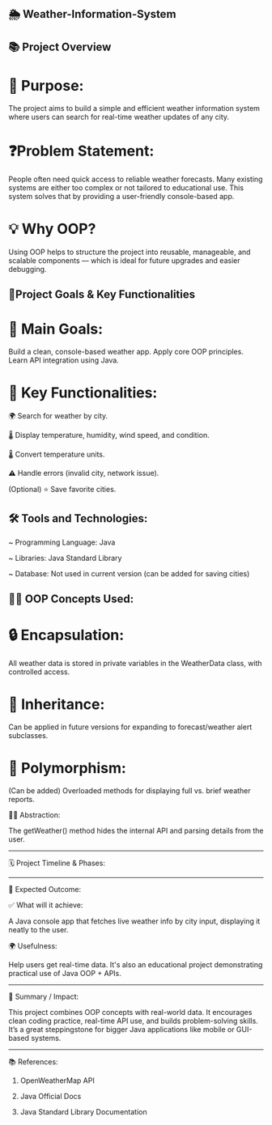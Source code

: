 ## 🌦️ Weather-Information-System 

## 📚 Project Overview

# 🎯 Purpose:

The project aims to build a simple and efficient weather information system where users can search for real-time weather updates of any city.

# ❓Problem Statement:
People often need quick access to reliable weather forecasts. Many existing systems are either too complex or not tailored to educational use. This system solves that by providing a user-friendly console-based app.
# 💡 Why OOP?
Using OOP helps to structure the project into reusable, manageable, and scalable components — which is ideal for future upgrades and easier debugging.


## 🎯Project Goals & Key Functionalities

# 🥅 Main Goals:

Build a clean, console-based weather app.
Apply core OOP principles.
Learn API integration using Java.

# 🔑 Key Functionalities:

🌍 Search for weather by city.

🌡️ Display temperature, humidity, wind speed, and condition.

🌡️ Convert temperature units.

⚠️ Handle errors (invalid city, network issue).

(Optional) ⭐ Save favorite cities.


## 🛠️ Tools and Technologies:

  ~ Programming Language: Java

 ~ Libraries: Java Standard Library

 ~ Database: Not used in current version (can be added for saving cities)


## 🧑‍💻 OOP Concepts Used:

# 🔒 Encapsulation:
All weather data is stored in private variables in the WeatherData class, with controlled access.

# 🧬 Inheritance:
Can be applied in future versions for expanding to forecast/weather alert subclasses.

# 🔄 Polymorphism:
(Can be added) Overloaded methods for displaying full vs. brief weather reports.

🕵️‍♂️ Abstraction:

The getWeather() method hides the internal API and parsing details from the user.


---

🗓️ Project Timeline & Phases:


---

🎯 Expected Outcome:

✅ What will it achieve:

A Java console app that fetches live weather info by city input, displaying it neatly to the user.

🌍 Usefulness:

Help users get real-time data. It's also an educational project demonstrating practical use of Java OOP + APIs.


---

📜 Summary / Impact:

This project combines OOP concepts with real-world data. It encourages clean coding practice, real-time API use, and builds problem-solving skills. It’s a great steppingstone for bigger Java applications like mobile or GUI-based systems.


---

📚 References:

1. OpenWeatherMap API


2. Java Official Docs


3. Java Standard Library Documentation



